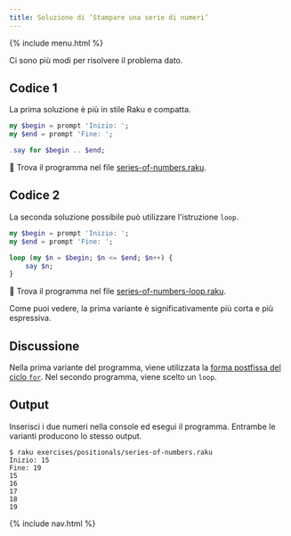 ```yaml
---
title: Soluzione di ‘Stampare una serie di numeri’
---
```


{% include menu.html %}

Ci sono più modi per risolvere il problema dato.

## Codice 1

La prima soluzione è più in stile Raku e compatta.

```raku
my $begin = prompt 'Inizio: ';
my $end = prompt 'Fine: ';

.say for $begin .. $end;
```

🦋 Trova il programma nel file [series-of-numbers.raku](https://github.com/ash/raku-course/blob/master/exercises/positionals/series-of-numbers.raku).

## Codice 2

La seconda soluzione possibile può utilizzare l'istruzione `loop`.

```raku
my $begin = prompt 'Inizio: ';
my $end = prompt 'Fine: ';

loop (my $n = $begin; $n <= $end; $n++) {
    say $n;
}
```

🦋 Trova il programma nel file [series-of-numbers-loop.raku](https://github.com/ash/raku-course/blob/master/exercises/positionals/series-of-numbers-loop.raku).

Come puoi vedere, la prima variante è significativamente più corta e più espressiva.

## Discussione

Nella prima variante del programma, viene utilizzata la [forma postfissa del ciclo `for`](/it/essentials/loops/postfix-for). Nel secondo programma, viene scelto un `loop`.

## Output

Inserisci i due numeri nella console ed esegui il programma. Entrambe le varianti producono lo stesso output.

```console
$ raku exercises/positionals/series-of-numbers.raku
Inizio: 15
Fine: 19
15
16
17
18
19
```

{% include nav.html %}